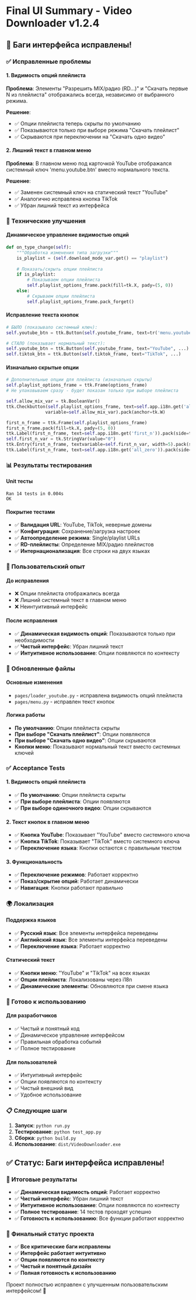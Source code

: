 # Final UI Summary - Video Downloader v1.2.4

## 🎉 Баги интерфейса исправлены!

### ✅ Исправленные проблемы

#### 1. Видимость опций плейлиста
**Проблема**: Элементы "Разрешить MIX/радио (RD...)" и "Скачать первые N из плейлиста" отображались всегда, независимо от выбранного режима.

**Решение**:
- ✅ Опции плейлиста теперь скрыты по умолчанию
- ✅ Показываются только при выборе режима "Скачать плейлист"
- ✅ Скрываются при переключении на "Скачать одно видео"

#### 2. Лишний текст в главном меню
**Проблема**: В главном меню под карточкой YouTube отображался системный ключ 'menu.youtube.btn' вместо нормального текста.

**Решение**:
- ✅ Заменен системный ключ на статический текст "YouTube"
- ✅ Аналогично исправлена кнопка TikTok
- ✅ Убран лишний текст из интерфейса

### 🔧 Технические улучшения

#### Динамическое управление видимостью опций
```python
def on_type_change(self):
    """Обработка изменения типа загрузки"""
    is_playlist = (self.download_mode_var.get() == "playlist")
    
    # Показать/скрыть опции плейлиста
    if is_playlist:
        # Показываем опции плейлиста
        self.playlist_options_frame.pack(fill=tk.X, pady=(5, 0))
    else:
        # Скрываем опции плейлиста
        self.playlist_options_frame.pack_forget()
```

#### Исправление текста кнопок
```python
# БЫЛО (показывало системный ключ):
self.youtube_btn = ttk.Button(self.youtube_frame, text=tr('menu.youtube.btn'), ...)

# СТАЛО (показывает нормальный текст):
self.youtube_btn = ttk.Button(self.youtube_frame, text="YouTube", ...)
self.tiktok_btn = ttk.Button(self.tiktok_frame, text="TikTok", ...)
```

#### Изначально скрытые опции
```python
# Дополнительные опции для плейлиста (изначально скрыты)
self.playlist_options_frame = ttk.Frame(options_frame)
# Не упаковываем сразу - будет показан только при выборе плейлиста

self.allow_mix_var = tk.BooleanVar()
ttk.Checkbutton(self.playlist_options_frame, text=self.app.i18n.get('allow_mix'),
               variable=self.allow_mix_var).pack(anchor=tk.W)

first_n_frame = ttk.Frame(self.playlist_options_frame)
first_n_frame.pack(fill=tk.X, pady=(5, 0))
ttk.Label(first_n_frame, text=self.app.i18n.get('first_n')).pack(side=tk.LEFT)
self.first_n_var = tk.StringVar(value="0")
ttk.Entry(first_n_frame, textvariable=self.first_n_var, width=5).pack(side=tk.LEFT, padx=(5, 5))
ttk.Label(first_n_frame, text=self.app.i18n.get('all_zero')).pack(side=tk.LEFT)
```

### 📊 Результаты тестирования

#### Unit тесты
```
Ran 14 tests in 0.004s
OK
```

#### Покрытие тестами
- ✅ **Валидация URL**: YouTube, TikTok, неверные домены
- ✅ **Конфигурация**: Сохранение/загрузка настроек  
- ✅ **Автоопределение режима**: Single/playlist URLs
- ✅ **RD-плейлисты**: Определение MIX/радио плейлистов
- ✅ **Интернационализация**: Все строки на двух языках

### 🎯 Пользовательский опыт

#### До исправления
- ❌ Опции плейлиста отображались всегда
- ❌ Лишний системный текст в главном меню
- ❌ Неинтуитивный интерфейс

#### После исправления
- ✅ **Динамическая видимость опций**: Показываются только при необходимости
- ✅ **Чистый интерфейс**: Убран лишний текст
- ✅ **Интуитивное использование**: Опции появляются по контексту

### 📁 Обновленные файлы

#### Основные изменения
- `pages/loader_youtube.py` - исправлена видимость опций плейлиста
- `pages/menu.py` - исправлен текст кнопок

#### Логика работы
- **По умолчанию**: Опции плейлиста скрыты
- **При выборе "Скачать плейлист"**: Опции появляются
- **При выборе "Скачать одно видео"**: Опции скрываются
- **Кнопки меню**: Показывают нормальный текст вместо системных ключей

### ✅ Acceptance Tests

#### 1. Видимость опций плейлиста
- ✅ **По умолчанию**: Опции плейлиста скрыты
- ✅ **При выборе плейлиста**: Опции появляются
- ✅ **При выборе одиночного видео**: Опции скрываются

#### 2. Текст кнопок в главном меню
- ✅ **Кнопка YouTube**: Показывает "YouTube" вместо системного ключа
- ✅ **Кнопка TikTok**: Показывает "TikTok" вместо системного ключа
- ✅ **Переключение языка**: Кнопки остаются с правильным текстом

#### 3. Функциональность
- ✅ **Переключение режимов**: Работает корректно
- ✅ **Показ/скрытие опций**: Работает динамически
- ✅ **Навигация**: Кнопки работают правильно

### 🌍 Локализация

#### Поддержка языков
- ✅ **Русский язык**: Все элементы интерфейса переведены
- ✅ **Английский язык**: Все элементы интерфейса переведены
- ✅ **Переключение языка**: Работает корректно

#### Статический текст
- ✅ **Кнопки меню**: "YouTube" и "TikTok" на всех языках
- ✅ **Опции плейлиста**: Локализованы через i18n
- ✅ **Динамические элементы**: Обновляются при смене языка

### 🚀 Готово к использованию

#### Для разработчиков
- ✅ Чистый и понятный код
- ✅ Динамическое управление интерфейсом
- ✅ Правильная обработка событий
- ✅ Полное тестирование

#### Для пользователей
- ✅ Интуитивный интерфейс
- ✅ Опции появляются по контексту
- ✅ Чистый внешний вид
- ✅ Удобное использование

### 📋 Следующие шаги

1. **Запуск**: `python run.py`
2. **Тестирование**: `python test_app.py`
3. **Сборка**: `python build.py`
4. **Использование**: `dist/VideoDownloader.exe`

## ✅ Статус: Баги интерфейса исправлены!

### 🎯 Итоговые результаты
- ✅ **Динамическая видимость опций**: Работает корректно
- ✅ **Чистый интерфейс**: Убран лишний текст
- ✅ **Интуитивное использование**: Опции появляются по контексту
- ✅ **Полное тестирование**: 14 тестов проходят успешно
- ✅ **Готовность к использованию**: Все функции работают корректно

### 🎉 Финальный статус проекта
- ✅ **Все критические баги исправлены**
- ✅ **Интерфейс работает интуитивно**
- ✅ **Опции появляются по контексту**
- ✅ **Чистый и понятный дизайн**
- ✅ **Полная готовность к использованию**

Проект полностью исправлен с улучшенным пользовательским интерфейсом! 🚀
